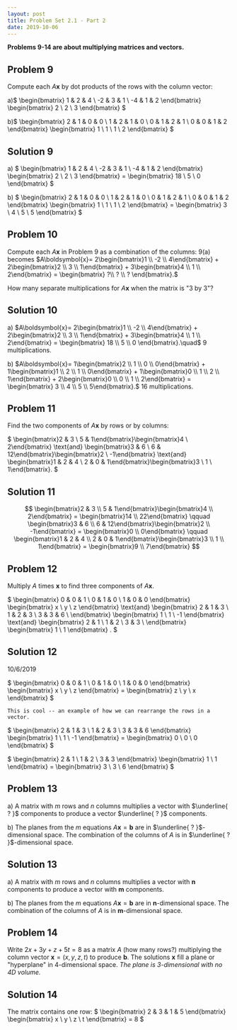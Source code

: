 ```yaml
---
layout: post
title: Problem Set 2.1 - Part 2
date: 2019-10-06
---
```


**Problems 9-14 are about multiplying matrices and vectors.**

## Problem 9

Compute each $A\boldsymbol{x}$ by dot products of the rows with the column vector:

a)$
\begin{bmatrix}
    1 & 2 & 4 \\
    -2 & 3 & 1 \\
    -4 & 1 & 2
\end{bmatrix}
\begin{bmatrix}
    2 \\ 2 \\ 3
\end{bmatrix}
$

b)$
\begin{bmatrix}
    2 & 1 & 0 & 0 \\
    1 & 2 & 1 & 0 \\
    0 & 1 & 2 & 1 \\
    0 & 0 & 1 & 2
\end{bmatrix}
\begin{bmatrix}
    1 \\ 1 \\ 1 \\ 2
\end{bmatrix}
$

## Solution 9

a)
$
\begin{bmatrix}
    1 & 2 & 4 \\
    -2 & 3 & 1 \\
    -4 & 1 & 2
\end{bmatrix}
\begin{bmatrix}
    2 \\ 2 \\ 3
\end{bmatrix} =
\begin{bmatrix}
    18 \\ 5 \\ 0
\end{bmatrix}
$

b)
$
\begin{bmatrix}
    2 & 1 & 0 & 0 \\
    1 & 2 & 1 & 0 \\
    0 & 1 & 2 & 1 \\
    0 & 0 & 1 & 2
\end{bmatrix}
\begin{bmatrix}
    1 \\ 1 \\ 1 \\ 2
\end{bmatrix} =
\begin{bmatrix}
    3 \\ 4 \\ 5 \\ 5
\end{bmatrix}
$

## Problem 10

Compute each $A\boldsymbol{x}$ in Problem 9 as a combination of the columns: 9\(a\) becomes $A\boldsymbol{x}= 2\begin{bmatrix}1 \\ -2 \\ 4\end{bmatrix} + 2\begin{bmatrix}2 \\ 3 \\ 1\end{bmatrix} + 3\begin{bmatrix}4 \\ 1 \\ 2\end{bmatrix} = \begin{bmatrix} ?\\ ? \\ ? \end{bmatrix}.$

How many separate multiplications for $A\boldsymbol{x}$ when the matrix is "3 by 3"?

## Solution 10

a\) $A\boldsymbol{x}= 2\begin{bmatrix}1 \\ -2 \\ 4\end{bmatrix} + 2\begin{bmatrix}2 \\ 3 \\ 1\end{bmatrix} + 3\begin{bmatrix}4 \\ 1 \\ 2\end{bmatrix} = \begin{bmatrix} 18 \\ 5 \\ 0 \end{bmatrix}.\quad$ 9 multiplications.

b\) $A\boldsymbol{x}= 1\begin{bmatrix}2 \\ 1 \\ 0 \\ 0\end{bmatrix} + 1\begin{bmatrix}1 \\ 2 \\ 1 \\ 0\end{bmatrix} + 1\begin{bmatrix}0 \\ 1 \\ 2 \\ 1\end{bmatrix} + 2\begin{bmatrix}0 \\ 0 \\ 1 \\ 2\end{bmatrix} = \begin{bmatrix} 3 \\ 4 \\ 5 \\ 5\end{bmatrix}.$ 16 multiplications.

## Problem 11

Find the two components of $A\boldsymbol{x}$ by rows or by columns:

$
\begin{bmatrix}2 & 3 \\ 5 & 1\end{bmatrix}\begin{bmatrix}4 \\ 2\end{bmatrix}
\text{and}
\begin{bmatrix}3 & 6 \\ 6 & 12\end{bmatrix}\begin{bmatrix}2 \\ -1\end{bmatrix}
\text{and}
\begin{bmatrix}1 & 2 & 4 \\ 2 & 0 & 1\end{bmatrix}\begin{bmatrix}3 \\ 1 \\ 1\end{bmatrix}.
$

## Solution 11

$$
\begin{bmatrix}2 & 3 \\ 5 & 1\end{bmatrix}\begin{bmatrix}4 \\ 2\end{bmatrix} =
\begin{bmatrix}14 \\ 22\end{bmatrix}
\qquad
\begin{bmatrix}3 & 6 \\ 6 & 12\end{bmatrix}\begin{bmatrix}2 \\ -1\end{bmatrix} =
\begin{bmatrix}0 \\ 0\end{bmatrix}
\qquad
\begin{bmatrix}1 & 2 & 4 \\ 2 & 0 & 1\end{bmatrix}\begin{bmatrix}3 \\ 1 \\ 1\end{bmatrix} =
\begin{bmatrix}9 \\ 7\end{bmatrix}
$$

## Problem 12

Multiply $A$ times $\boldsymbol{x}$ to find three components of $A\boldsymbol{x}$.

$
\begin{bmatrix}
    0 & 0 & 1 \\
    0 & 1 & 0 \\
    1 & 0 & 0
\end{bmatrix}
\begin{bmatrix}
    x \\ y \\ z
\end{bmatrix}
\text{and}
\begin{bmatrix}
    2 & 1 & 3 \\
    1 & 2 & 3 \\
    3 & 3 & 6 \\
\end{bmatrix}
\begin{bmatrix}
    1 \\ 1 \\ -1
\end{bmatrix}
\text{and}
\begin{bmatrix}
    2 & 1 \\
    1 & 2 \\
    3 & 3 \\
\end{bmatrix}
\begin{bmatrix}
    1 \\ 1
\end{bmatrix}
.
$

## Solution 12

10/6/2019

$
\begin{bmatrix}
    0 & 0 & 1 \\
    0 & 1 & 0 \\
    1 & 0 & 0
\end{bmatrix}
\begin{bmatrix}
    x \\ y \\ z
\end{bmatrix} =
\begin{bmatrix}
    z \\ y \\ x
\end{bmatrix}
$
```
This is cool -- an example of how we can rearrange the rows in a vector.
```
$
\begin{bmatrix}
    2 & 1 & 3 \\
    1 & 2 & 3 \\
    3 & 3 & 6
\end{bmatrix}
\begin{bmatrix}
    1 \\ 1 \\ -1
\end{bmatrix} =
\begin{bmatrix}
    0 \\ 0 \\ 0
\end{bmatrix}
$

$
\begin{bmatrix}
    2 & 1 \\
    1 & 2 \\
    3 & 3
\end{bmatrix}
\begin{bmatrix}
    1 \\ 1
\end{bmatrix} =
\begin{bmatrix}
    3 \\ 3 \\ 6
\end{bmatrix}
$

## Problem 13

a\) A matrix with $m$ rows and $n$ columns multiplies a vector with $\underline{ ? }$ components to produce a vector $\underline{ ? }$ components.

b\) The planes from the $m$ equations $A\boldsymbol{x} = \boldsymbol{b}$ are in $\underline{ ? }$-dimensional space. The combination of the columns of $A$ is in $\underline{ ? }$-dimensional space.

## Solution 13

a\) A matrix with $m$ rows and $n$ columns multiplies a vector with  $\pmb{n}$ components to produce a vector with $\pmb{m}$ components.

b\) The planes from the $m$ equations $A\boldsymbol{x} = \boldsymbol{b}$ are in $\pmb{n}$-dimensional space. The combination of the columns of $A$ is in $\pmb{m}$-dimensional space.

## Problem 14

Write $2x + 3y + z + 5t = 8$ as a matrix $A$ \(how many rows?\) multiplying the column vector $\boldsymbol{x} = (x,y,z,t)$ to produce $\boldsymbol{b}$. The solutions $\boldsymbol{x}$ fill a plane or "hyperplane" in 4-dimensional space. _The plane is 3-dimensional with no 4D volume._

## Solution 14

The matrix contains one row:
$
\begin{bmatrix}
    2 & 3 & 1 & 5
\end{bmatrix}
\begin{bmatrix}
    x \\ y \\ z \\ t
\end{bmatrix} =
8
$
